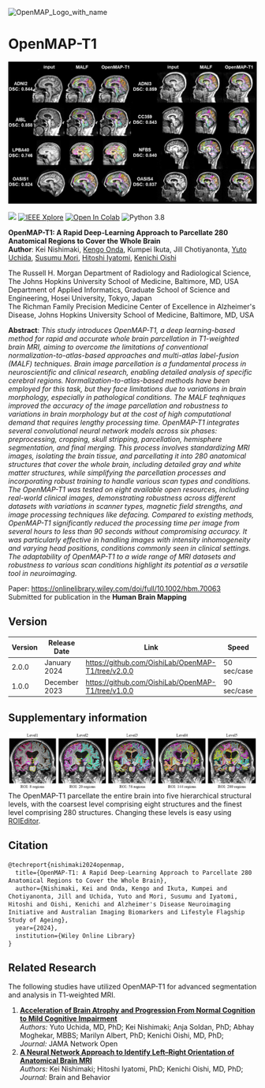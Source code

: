 ![OpenMAP_Logo_with_name](https://github.com/OishiLab/OpenMAP-T1/assets/64403395/9ce68146-eeb7-4ce0-bd49-73f1c7ded4d8)

# OpenMAP-T1
![Figure3](media/Representative.png)

[![](http://img.shields.io/badge/medRxiv-10.1101/2024.01.18.24301494-B31B1B.svg)](https://www.medrxiv.org/content/10.1101/2024.01.18.24301494v1)
[![IEEE Xplore](https://img.shields.io/badge/Accepted-Human%20Brain%20Mapping-%2300629B%09)](https://onlinelibrary.wiley.com/journal/10970193)
[![Open In Colab](https://colab.research.google.com/assets/colab-badge.svg)](https://colab.research.google.com/drive/1fmfkxxZjChExnl5cHITYkNYgTu3MZ7Ql#scrollTo=xwZxyL5ewVNF)
![Python 3.8](https://img.shields.io/badge/OpenMAP-T1-brightgreen.svg)

**OpenMAP-T1: A Rapid Deep-Learning Approach to Parcellate 280 Anatomical Regions to Cover the Whole Brain**<br>
**Author**: Kei Nishimaki, [Kengo Onda](https://researchmap.jp/kengoonda?lang=en), Kumpei Ikuta, Jill Chotiyanonta, [Yuto Uchida](https://researchmap.jp/uchidayuto), [Susumu Mori](https://www.hopkinsmedicine.org/profiles/details/susumu-mori), [Hitoshi Iyatomi](https://iyatomi-lab.info/english-top), [Kenichi Oishi](https://www.hopkinsmedicine.org/profiles/details/kenichi-oishi)<br>

The Russell H. Morgan Department of Radiology and Radiological Science, The Johns Hopkins University School of Medicine, Baltimore, MD, USA <br>
Department of Applied Informatics, Graduate School of Science and Engineering, Hosei University, Tokyo, Japan <br>
The Richman Family Precision Medicine Center of Excellence in Alzheimer's Disease, Johns Hopkins University School of Medicine, Baltimore, MD, USA<br>

**Abstract**: *This study introduces OpenMAP-T1, a deep learning-based method for rapid and accurate whole brain parcellation in T1-weighted brain MRI, aiming to overcome the limitations of conventional normalization-to-atlas-based approaches and multi-atlas label-fusion (MALF) techniques. Brain image parcellation is a fundamental process in neuroscientific and clinical research, enabling detailed analysis of specific cerebral regions. Normalization-to-atlas-based methods have been employed for this task, but they face limitations due to variations in brain morphology, especially in pathological conditions. The MALF teqhniques improved the accuracy of the image parcellation and robustness to variations in brain morphology but at the cost of high computational demand that requires lengthy processing time. OpenMAP-T1 integrates several convolutional neural network models across six phases: preprocessing, cropping, skull stripping, parcellation, hemisphere segmentation, and final merging. This process involves standardizing MRI images, isolating the brain tissue, and parcellating it into 280 anatomical structures that cover the whole brain, including detailed gray and white matter structures, while simplifying the parcellation processes and incorporating robust training to handle various scan types and conditions. The OpenMAP-T1 was tested on eight available open resources, including real-world clinical images, demonstrating robustness across different datasets with variations in scanner types, magnetic field strengths, and image processing techniques like defacing. Compared to existing methods, OpenMAP-T1 significantly reduced the processing time per image from several hours to less than 90 seconds without compromising accuracy. It was particularly effective in handling images with intensity inhomogeneity and varying head positions, conditions commonly seen in clinical settings. The adaptability of OpenMAP-T1 to a wide range of MRI datasets and robustness to various scan conditions highlight its potential as a versatile tool in neuroimaging.*

Paper: https://onlinelibrary.wiley.com/doi/full/10.1002/hbm.70063<br>
Submitted for publication in the **Human Brain Mapping**<br>

## Version
| Version | Release Date  | Link                                               | Speed       |
|---------|---------------|----------------------------------------------------|-------------|
| 2.0.0   | January  2024 | https://github.com/OishiLab/OpenMAP-T1/tree/v2.0.0 | 50 sec/case |
| 1.0.0   | December 2023 | https://github.com/OishiLab/OpenMAP-T1/tree/v1.0.0 | 90 sec/case |

## Supplementary information
![supplementary_level](media/Multilevel.png)
The OpenMAP-T1 parcellate the entire brain into five hierarchical structural levels, with the coarsest level comprising eight structures and the finest level comprising 280 structures. Changing these levels is easy using [ROIEditor](https://www.mristudio.org/installation.html).


## Citation
```
@techreport{nishimaki2024openmap,
  title={OpenMAP-T1: A Rapid Deep-Learning Approach to Parcellate 280 Anatomical Regions to Cover the Whole Brain},
  author={Nishimaki, Kei and Onda, Kengo and Ikuta, Kumpei and Chotiyanonta, Jill and Uchida, Yuto and Mori, Susumu and Iyatomi, Hitoshi and Oishi, Kenichi and Alzheimer's Disease Neuroimaging Initiative and Australian Imaging Biomarkers and Lifestyle Flagship Study of Ageing},
  year={2024},
  institution={Wiley Online Library}
}
```

## Related Research
The following studies have utilized OpenMAP-T1 for advanced segmentation and analysis in T1-weighted MRI. 
1. **[Acceleration of Brain Atrophy and Progression From Normal Cognition to Mild Cognitive Impairment](https://jamanetwork.com/journals/jamanetworkopen/fullarticle/2825474)**  
   *Authors:* Yuto Uchida, MD, PhD; Kei Nishimaki; Anja Soldan, PhD; Abhay Moghekar, MBBS; Marilyn Albert, PhD; Kenichi Oishi, MD, PhD;  
   *Journal:* JAMA Network Open
2. **[A Neural Network Approach to Identify Left–Right Orientation of Anatomical Brain MRI](https://pmc.ncbi.nlm.nih.gov/articles/PMC11808181/)**  
   *Authors:* Kei Nishimaki; Hitoshi Iyatomi, PhD; Kenichi Oishi, MD, PhD;
   *Journal:* Brain and Behavior
